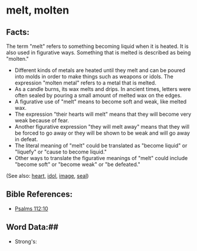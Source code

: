 # melt, molten #

## Facts: ##
The term "melt" refers to something becoming liquid when it is heated. It is also used in figurative ways. Something that is melted is described as being "molten."

* Different kinds of metals are heated until they melt and can be poured into molds in order to make things such as weapons or idols. The expression "molten metal" refers to a metal that is melted.
* As a candle burns, its wax melts and drips. In ancient times, letters were often sealed by pouring a small amount of melted wax on the edges.
* A figurative use of "melt" means to become soft and weak, like melted wax. 
* The expression "their hearts will melt" means that they will become very weak because of fear.
* Another figurative expression "they will melt away" means that they will be forced to go away or they will be shown to be weak and will go away in defeat.
* The literal meaning of "melt" could be translated as "become liquid" or "liquefy" or "cause to become liquid."
* Other ways to translate the figurative meanings of "melt" could include "become soft" or "become weak" or "be defeated."

(See also: [heart](../other/heart.md), [idol](../other/idol.md), [image](../other/image.md), [seal](../other/seal.md))

## Bible References: ##

* [Psalms 112:10](rc://en/tn/help/psa/112/010)

## Word Data:##

* Strong's: 

